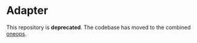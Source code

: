# Adapter

This repository is __deprecated__. The codebase has moved to the combined [oneops](https://github.com/oneops/oneops).
